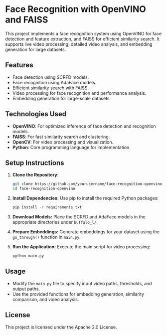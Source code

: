 # Face Recognition with OpenVINO and FAISS

This project implements a face recognition system using OpenVINO for face detection and feature extraction, and FAISS for efficient similarity search. It supports live video processing, detailed video analysis, and embedding generation for large datasets.

## Features
- Face detection using SCRFD models.
- Face recognition using AdaFace models.
- Efficient similarity search with FAISS.
- Video processing for face recognition and performance analysis.
- Embedding generation for large-scale datasets.

## Technologies Used
- **OpenVINO**: For optimized inference of face detection and recognition models.
- **FAISS**: For fast similarity search and clustering.
- **OpenCV**: For video processing and visualization.
- **Python**: Core programming language for implementation.

## Setup Instructions

1. **Clone the Repository**:
   ```bash
   git clone https://github.com/yourusername/face-recognition-openvino.git
   cd face-recognition-openvino
    ```

2. **Install Dependencies:** Use pip to install the required Python packages:
    ```bash
    pip install -r requirements.txt
    ```

3. **Download Models:** Place the SCRFD and AdaFace models in the appropriate directories under `buffalo_l/`.

4. **Prepare Embeddings:** Generate embeddings for your dataset using the `go_through()` function in `main.py`.

5. **Run the Application:** Execute the main script for video processing:
    ```bash
    python main.py
    ```

## Usage
* Modify the `main.py` file to specify input video paths, thresholds, and output paths.
* Use the provided functions for embedding generation, similarity comparison, and video analysis.

## License
This project is licensed under the Apache 2.0 License.
